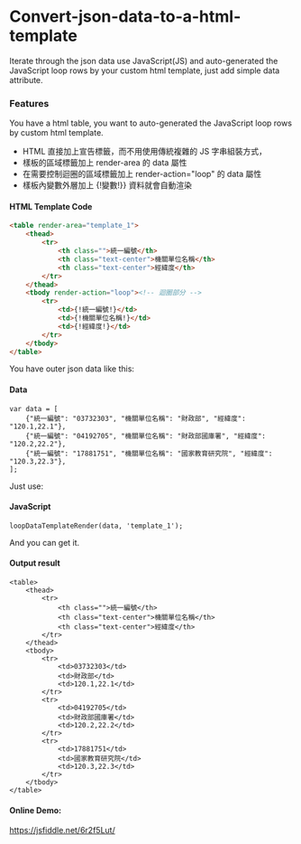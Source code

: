 # Convert-json-data-to-a-html-template
Iterate through the json data use JavaScript(JS) and auto-generated the JavaScript loop rows by your custom html template, just add simple data attribute. 

### Features

You have a html table, you want to auto-generated the JavaScript loop rows by  custom html template.
+ HTML 直接加上宣告標籤，而不用使用傳統複雜的 JS 字串組裝方式，
+ 樣板的區域標籤加上 render-area 的 data 屬性
+ 在需要控制迴圈的區域標籤加上 render-action="loop" 的 data 屬性
+ 樣板內變數外層加上 {!變數!}} 資料就會自動渲染


#### HTML Template Code
```html
<table render-area="template_1">
    <thead>
        <tr>
            <th class="">統一編號</th>
            <th class="text-center">機關單位名稱</th>
            <th class="text-center">經緯度</th>
        </tr>
    </thead>
    <tbody render-action="loop"><!-- 迴圈部分 -->
        <tr>
            <td>{!統一編號!}</td>
            <td>{!機關單位名稱!}</td>
            <td>{!經緯度!}</td>
        </tr>
    </tbody>
</table>
```
You have outer json data like this:

#### Data 
```
var data = [
    {"統一編號": "03732303", "機關單位名稱": "財政部", "經緯度": "120.1,22.1"},
    {"統一編號": "04192705", "機關單位名稱": "財政部國庫署", "經緯度": "120.2,22.2"},
    {"統一編號": "17881751", "機關單位名稱": "國家教育研究院", "經緯度": "120.3,22.3"},
];
```
Just use:
#### JavaScript 
```
loopDataTemplateRender(data, 'template_1');
```

And you can get it.
#### Output result 
```
<table>
    <thead>
        <tr>
            <th class="">統一編號</th>
            <th class="text-center">機關單位名稱</th>
            <th class="text-center">經緯度</th>
        </tr>
    </thead>
    <tbody>
        <tr>
            <td>03732303</td>
            <td>財政部</td>
            <td>120.1,22.1</td>
        </tr>
        <tr>
            <td>04192705</td>
            <td>財政部國庫署</td>
            <td>120.2,22.2</td>
        </tr>
        <tr>
            <td>17881751</td>
            <td>國家教育研究院</td>
            <td>120.3,22.3</td>
        </tr>
    </tbody>
</table>
```


#### Online Demo:
https://jsfiddle.net/6r2f5Lut/

